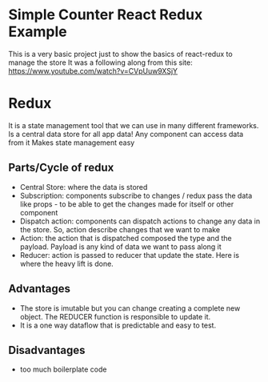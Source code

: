# Simple Counter React Redux Example

This is a very basic project just to show the basics of react-redux to manage the store
It was a following along from this site: https://www.youtube.com/watch?v=CVpUuw9XSjY

# Redux

It is a state management tool that we can use in many different frameworks.
Is a central data store for all app data!
Any component can access data from it
Makes state management easy

## Parts/Cycle of redux

- Central Store: where the data is stored
- Subscription: components subscribe to changes / redux pass the data like props - to be able to get the changes made for itself or other component
- Dispatch action: components can dispatch actions to change any data in the store. So, action describe changes that we want to make
- Action: the action that is dispatched composed the type and the payload. Payload is any kind of data we want to pass along it
- Reducer: action is passed to reducer that update the state. Here is where the heavy lift is done.

## Advantages

- The store is imutable but you can change creating a complete new object. The REDUCER function is responsible to update it.
- It is a one way dataflow that is predictable and easy to test.

## Disadvantages

- too much boilerplate code
